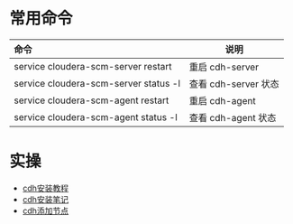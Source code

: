 
# 常用命令

| 命令                                  | 说明                 |
| :------------------------------------ | -------------------- |
| service cloudera-scm-server restart   | 重启 cdh-server      |
| service cloudera-scm-server status -l | 查看 cdh-server 状态 |
| service cloudera-scm-agent restart    | 重启 cdh-agent       |
| service cloudera-scm-agent status -l  | 查看 cdh-agent 状态  |

# 实操

- [cdh安装教程](http://www.mamicode.com/info-detail-2567035.html)
- <a href="/doc/cdh安装.pdf" target="_blank">cdh安装笔记</a>
- [cdh添加节点](/doc/bigdata/cdh添加节点.md)